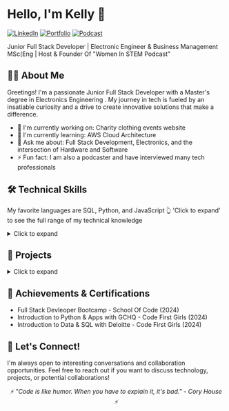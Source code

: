 # Hello, I'm Kelly 👋
  [![LinkedIn](https://img.shields.io/badge/-LinkedIn-0077B5?style=for-the-badge&logo=LinkedIn&logoColor=white)](https://www.linkedin.com/in/kelly-ann-shungu/)
  [![Portfolio](https://img.shields.io/badge/-Portfolio-000000?style=for-the-badge&logo=About.me&logoColor=white)](Your_Portfolio_URL)
  [![Podcast](https://img.shields.io/badge/-Podcast-8A2BE2?style=for-the-badge&logo=Podcast&logoColor=white)](https://rss.com/podcasts/womeninstem/)

  Junior Full Stack Developer | Electronic Engineer & Business Management MSc(Eng | Host & Founder Of "Women In STEM Podcast" 
</div>

## 👨‍💻 About Me

Greetings! I'm a passionate Junior Full Stack Developer with a Master's degree in Electronics Engineering . My journey in tech is fueled by an insatiable curiosity and a drive to create innovative solutions that make a difference.

- 🔭 I'm currently working on: Charity clothing events website  
- 🌱 I'm currently learning: AWS Cloud Architecture
- 💬 Ask me about: Full Stack Development, Electronics, and the intersection of Hardware and Software
- ⚡ Fun fact: I am also a podcaster and have interviewed many tech professionals 

## 🛠️ Technical Skills
My favorite languages are SQL, Python, and JavaScript 👆 'Click to expand' to see the full range of my technical knowledge 

<details>
<summary>Click to expand</summary>

### Languages
![JavaScript](https://img.shields.io/badge/-JavaScript-F7DF1E?style=flat-square&logo=javascript&logoColor=black)
![Python](https://img.shields.io/badge/-Python-3776AB?style=flat-square&logo=Python&logoColor=white)
![TypeScript](https://img.shields.io/badge/-TypeScript-3178C6?style=flat-square&logo=TypeScript&logoColor=white)
![HTML5](https://img.shields.io/badge/-HTML5-E34F26?style=flat-square&logo=html5&logoColor=white)
![CSS3](https://img.shields.io/badge/-CSS3-1572B6?style=flat-square&logo=css3&logoColor=white)

### Front-End
![React](https://img.shields.io/badge/-React-61DAFB?style=flat-square&logo=react&logoColor=black)
![Next.js](https://img.shields.io/badge/-Next.js-000000?style=flat-square&logo=Next.js&logoColor=white)
![Vite](https://img.shields.io/badge/-Vite-646CFF?style=flat-square&logo=Vite&logoColor=white)
![Vercel](https://img.shields.io/badge/-Vercel-000000?style=flat-square&logo=Vercel&logoColor=white)
![Bootstrap](https://img.shields.io/badge/-Bootstrap-7952B3?style=flat-square&logo=Bootstrap&logoColor=white)
![Tailwind CSS](https://img.shields.io/badge/-Tailwind_CSS-38B2AC?style=flat-square&logo=Tailwind-CSS&logoColor=white)

### Back-End
![Node.js](https://img.shields.io/badge/-Node.js-339933?style=flat-square&logo=Node.js&logoColor=white)
![Express](https://img.shields.io/badge/-Express-000000?style=flat-square&logo=Express&logoColor=white)
![SQL](https://img.shields.io/badge/-SQL-4479A1?style=flat-square&logo=MySQL&logoColor=white)
![AWS](https://img.shields.io/badge/-AWS-232F3E?style=flat-square&logo=Amazon-AWS&logoColor=white)
![REST APIs](https://img.shields.io/badge/-REST_APIs-009688?style=flat-square&logo=fastapi&logoColor=white)
![Supabase](https://img.shields.io/badge/-Supabase-3ECF8E?style=flat-square&logo=Supabase&logoColor=white)

### Testing
![Unit Testing](https://img.shields.io/badge/-Unit_Testing-4CAF50?style=flat-square&logo=checkmarx&logoColor=white)
![Playwright](https://img.shields.io/badge/-Playwright-45ba4b?style=flat-square&logo=Playwright&logoColor=white)
![Vitest](https://img.shields.io/badge/-Vitest-6E9F18?style=flat-square&logo=Vitest&logoColor=white)
![Jest](https://img.shields.io/badge/-Jest-C21325?style=flat-square&logo=Jest&logoColor=white)

### Design
![UX](https://img.shields.io/badge/-UX-FF61F6?style=flat-square&logo=Adobe-XD&logoColor=white)
![UI](https://img.shields.io/badge/-UI-0081CB?style=flat-square&logo=Material-UI&logoColor=white)
![Figma](https://img.shields.io/badge/-Figma-F24E1E?style=flat-square&logo=Figma&logoColor=white)

### DevOps
![Git](https://img.shields.io/badge/-Git-F05032?style=flat-square&logo=Git&logoColor=white)
![GitHub Actions](https://img.shields.io/badge/-GitHub_Actions-2088FF?style=flat-square&logo=GitHub-Actions&logoColor=white)
![CI/CD](https://img.shields.io/badge/-CI/CD-4A154B?style=flat-square&logo=CircleCI&logoColor=white)

</details>

## 🚀 Projects

<details>
<summary>Click to expand</summary>

### [Football Meet Up Website ]
- **Description**:A football meetup site for parents of children aged 7-12 to create and join events.
- **Tech Stack**: Next.js, React, GitHub CI/CD & Actions, Render, Prettier, and ESLint
- **GitHub**:(https://github.com/Kellytheengineer/Football-meetup-website)
- **Live Demo**:(https://final-project-final-destination.onrender.com/)

### [AI Interview Prep Helper]
- **Description**: Brief description of the project
- **Tech Stack**: List of technologies used
- **GitHub**: [Link to GitHub repo]

### [Project Name 3]
- **Description**: Brief description of the project
- **Tech Stack**: List of technologies used
- **GitHub**: [Link to GitHub repo]

</details>

## 🌟 Achievements & Certifications
- Full Stack Devleoper Bootcamp - School Of Code (2024)
- Introduction to Python & Apps with GCHQ - Code First Girls (2024)
- Introduction to Data & SQL with Deloitte - Code First Girls (2024)

## 🤝 Let's Connect!
I'm always open to interesting conversations and collaboration opportunities. Feel free to reach out if you want to discuss technology, projects, or potential collaborations!

<div align="center">
  <i>⚡ "Code is like humor. When you have to explain it, it's bad." - Cory House ⚡</i>
</div>


